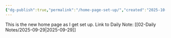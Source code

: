 ```yaml
---
{"dg-publish":true,"permalink":"/home-page-set-up/","created":"2025-10-01T13:53:11.408-04:00"}
---
```


This is the new home page as I get set up.
Link to Daily Note: [[02-Daily Notes/2025-09-29\|2025-09-29]]
